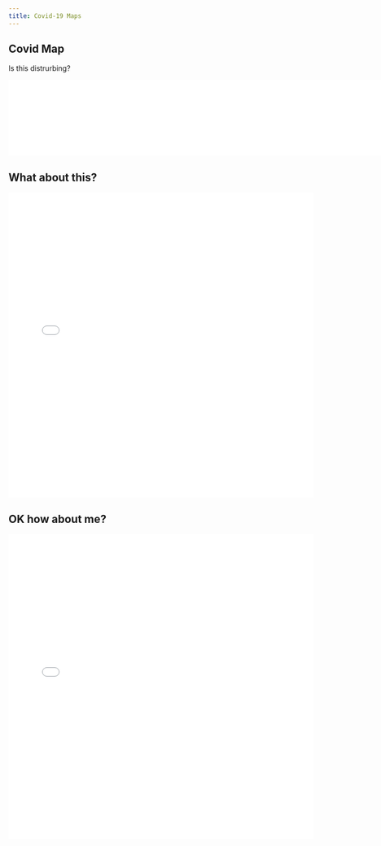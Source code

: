 ```yaml
---
title: Covid-19 Maps
---
```


## Covid Map

Is this distrurbing?

<iframe src="cases_v_time.html"  width="1000"  frameborder="0" allowfullscreen></iframe>


## What about this?
<iframe src="choropleth.html"  width="600" height="600" frameborder="0" allowfullscreen></iframe>

## OK how about me?
<iframe src="bubble.html"  width="600" height="600" frameborder="0" allowfullscreen></iframe>
